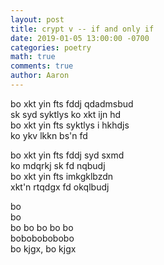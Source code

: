 ```yaml
---
layout: post
title: crypt v -- if and only if
date: 2019-01-05 13:00:00 -0700
categories: poetry 
math: true
comments: true
author: Aaron
---
```


bo xkt yin fts fddj qdadmsbud  
sk syd syktlys ko xkt ijn hd  
bo xkt yin fts syktlys i hkhdjs  
ko ykv lkkn bs'n fd  

bo xkt yin fts fddj syd sxmd  
ko mdqrkj sk fd nqbudj  
bo xkt yin fts imkgklbzdn  
xkt'n rtqdgx fd okqlbudj  

bo  
bo  
bo bo bo bo bo  
bobobobobobo  
bo kjgx, bo kjgx
